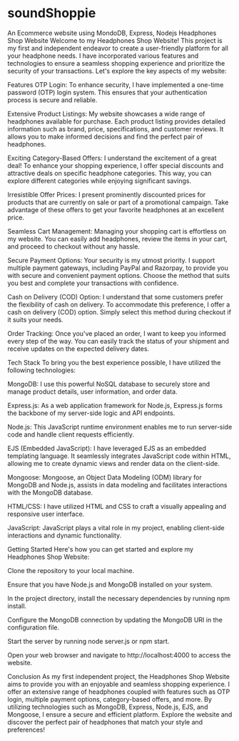 # soundShoppie
An Ecommerce website using MondoDB, Express, Nodejs
Headphones Shop Website
Welcome to my Headphones Shop Website! This project is my first and independent endeavor to create a user-friendly platform for all your headphone needs. I have incorporated various features and technologies to ensure a seamless shopping experience and prioritize the security of your transactions. Let's explore the key aspects of my website:

Features
OTP Login: To enhance security, I have implemented a one-time password (OTP) login system. This ensures that your authentication process is secure and reliable.

Extensive Product Listings: My website showcases a wide range of headphones available for purchase. Each product listing provides detailed information such as brand, price, specifications, and customer reviews. It allows you to make informed decisions and find the perfect pair of headphones.

Exciting Category-Based Offers: I understand the excitement of a great deal! To enhance your shopping experience, I offer special discounts and attractive deals on specific headphone categories. This way, you can explore different categories while enjoying significant savings.

Irresistible Offer Prices: I present prominently discounted prices for products that are currently on sale or part of a promotional campaign. Take advantage of these offers to get your favorite headphones at an excellent price.

Seamless Cart Management: Managing your shopping cart is effortless on my website. You can easily add headphones, review the items in your cart, and proceed to checkout without any hassle.

Secure Payment Options: Your security is my utmost priority. I support multiple payment gateways, including PayPal and Razorpay, to provide you with secure and convenient payment options. Choose the method that suits you best and complete your transactions with confidence.

Cash on Delivery (COD) Option: I understand that some customers prefer the flexibility of cash on delivery. To accommodate this preference, I offer a cash on delivery (COD) option. Simply select this method during checkout if it suits your needs.

Order Tracking: Once you've placed an order, I want to keep you informed every step of the way. You can easily track the status of your shipment and receive updates on the expected delivery dates.

Tech Stack
To bring you the best experience possible, I have utilized the following technologies:

MongoDB: I use this powerful NoSQL database to securely store and manage product details, user information, and order data.

Express.js: As a web application framework for Node.js, Express.js forms the backbone of my server-side logic and API endpoints.

Node.js: This JavaScript runtime environment enables me to run server-side code and handle client requests efficiently.

EJS (Embedded JavaScript): I have leveraged EJS as an embedded templating language. It seamlessly integrates JavaScript code within HTML, allowing me to create dynamic views and render data on the client-side.

Mongoose: Mongoose, an Object Data Modeling (ODM) library for MongoDB and Node.js, assists in data modeling and facilitates interactions with the MongoDB database.

HTML/CSS: I have utilized HTML and CSS to craft a visually appealing and responsive user interface.

JavaScript: JavaScript plays a vital role in my project, enabling client-side interactions and dynamic functionality.

Getting Started
Here's how you can get started and explore my Headphones Shop Website:

Clone the repository to your local machine.

Ensure that you have Node.js and MongoDB installed on your system.

In the project directory, install the necessary dependencies by running npm install.

Configure the MongoDB connection by updating the MongoDB URI in the configuration file.

Start the server by running node server.js or npm start.

Open your web browser and navigate to http://localhost:4000 to access the website.

Conclusion
As my first independent project, the Headphones Shop Website aims to provide you with an enjoyable and seamless shopping experience. I offer an extensive range of headphones coupled with features such as OTP login, multiple payment options, category-based offers, and more. By utilizing technologies such as MongoDB, Express, Node.js, EJS, and Mongoose, I ensure a secure and efficient platform. Explore the website and discover the perfect pair of headphones that match your style and preferences!
